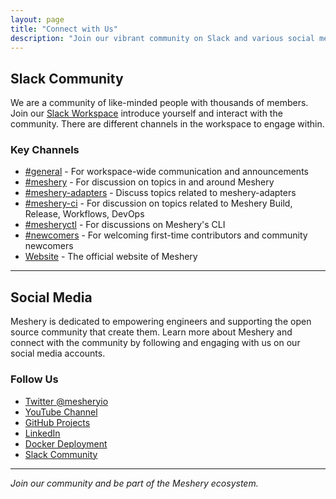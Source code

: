 ```yaml
---
layout: page
title: "Connect with Us"
description: "Join our vibrant community on Slack and various social media platforms to collaborate and stay updated."
---
```


## Slack Community

We are a community of like-minded people with thousands of members. Join our [Slack Workspace](https://slack.meshery.io/) introduce yourself and interact with the community. There are different channels in the workspace to engage within.

### Key Channels

- [#general](https://layer5io.slack.com/archives/CDM0ACDM5) - For workspace-wide communication and announcements
- [#meshery](https://layer5io.slack.com/archives/CFGG6U10E) - For discussion on topics in and around Meshery
- [#meshery-adapters](https://layer5io.slack.com/archives/C017NA80S66) - Discuss topics related to meshery-adapters
- [#meshery-ci](https://layer5io.slack.com/archives/C011VPREG2Z) - For discussion on topics related to Meshery Build, Release, Workflows, DevOps
- [#mesheryctl](https://layer5io.slack.com/archives/C0130BQ4L3T) - For discussions on Meshery's CLI
- [#newcomers](https://layer5io.slack.com/archives/C019426UBNY) - For welcoming first-time contributors and community newcomers
- [Website](https://meshery.io) - The official website of Meshery

---

## Social Media

Meshery is dedicated to empowering engineers and supporting the open source community that create them. Learn more about Meshery and connect with the community by following and engaging with us on our social media accounts.

### Follow Us

- [Twitter @mesheryio](https://twitter.com/mesheryio)
- [YouTube Channel](https://www.youtube.com/channel/UCgXlqWDCg-9RP1eckf0s6KA)
- [GitHub Projects](https://github.com/meshery)
- [LinkedIn](https://www.linkedin.com/company/layer5)
- [Docker Deployment](https://docs.docker.com/desktop/install/windows-install/)
- [Slack Community](https://slack.meshery.io/)

---

_Join our community and be part of the Meshery ecosystem._
